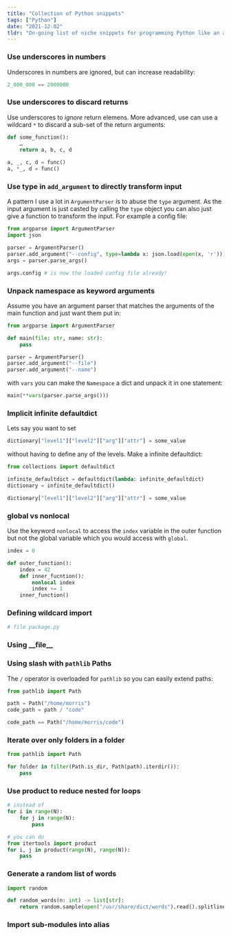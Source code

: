 ```yaml
---
title: "Collection of Python snippets"
tags: ["Python"]
date: "2021-12-02"
tldr: "On-going list of niche snippets for programming Python like an annoying know-it-all (also some actual good tips)."
---
```


### Use underscores in numbers

Underscores in numbers are ignored, but can increase readability:

```py
2_000_000 == 2000000
```

### Use underscores to discard  returns

Use underscores to _ignore_ return elemens. More advanced, use can use a wildcard `*` to discard a sub-set of the return arguments:

```py
def some_function():
    …
    return a, b, c, d

a, _, c, d = func()
a, *_, d = func()
```

### Use type in `add_argument` to directly transform input

A pattern I use a lot in `ArgumentParser` is to abuse the `type` argument. As the input argument is just casted by calling the `type` object you can also just give a function to transform the input. For example a config file:

```py
from argparse import ArgumentParser
import json

parser = ArgumentParser()
parser.add_argument("--config", type=lambda x: json.load(open(x, 'r')))
args = parser.parse_args()

args.config # is now the loaded config file already!
```


### Unpack namespace as keyword arguments

Assume you have an argument parser that matches the arguments of the main function and just
want them put in:

```py
from argparse import ArgumentParser

def main(file: str, name: str):
    pass

parser = ArgumentParser()
parser.add_argument("--file")
parser.add_argument("--name")
```

with `vars` you can make the `Namespace` a dict and unpack it in one statement:

```py
main(**vars(parser.parse_args()))
```

### Implicit infinite defaultdict

Lets say you want to set

```py
dictionary["level1"]["level2"]["arg"]["attr"] = some_value
```

without having to define any of the levels. Make a infinite defaultdict:

```py
from collections import defaultdict

infinite_defaultdict = defaultdict(lambda: infinite_defaultdict)
dictionary = infinite_defaultdict()

dictionary["level1"]["level2"]["arg"]["attr"] = some_value
```

### global vs nonlocal

Use the keyword `nonlocal` to access the `index` variable in the outer function but not the global variable which you would access with `global`.

```py
index = 0

def outer_function():
    index = 42
    def inner_fucntion():
        nonlocal index
        index += 1
    inner_function()
```


### Defining wildcard import

```py
# file package.py

```

### Using \_\_file\_\_

### Using slash with `pathlib` Paths

The `/` operator is overloaded for `pathlib` so you can easily extend paths:

```py
from pathlib import Path

path = Path("/home/morris")
code_path = path / "code"

code_path == Path("/home/morris/code")
```

### Iterate over only folders in a folder
```py
from pathlib import Path

for folder in filter(Path.is_dir, Path(path).iterdir()):
    pass
```

### Use product to reduce nested for loops

```py
# instead of
for i in range(N):
    for j in range(N):
        pass

# you can do
from itertools import product
for i, j in product(range(N), range(N)):
    pass
```

### Generate a random list of words
```py
import random

def random_words(n: int) -> list[str]:
    return random.sample(open("/usr/share/dict/words").read().splitlines(), n)
```


### Import sub-modules into alias

